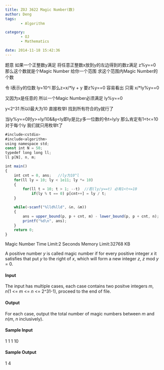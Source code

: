 ```yaml
---
title: ZOJ 3622 Magic Number(数)
author: Deng
tags: 
       - Algorithm

category: 
       - OJ
       - Mathematics

date: 2014-11-18 15:42:36
---
```

题意 如果一个正整数y满足 将任意正整数x放到y的左边得到的数z满足 z%y==0 那么这个数就是个Magic Number 给你一个范围 求这个范围内Magic Number的个数

令 l表示y的位数 ly=10^l 那么z=x/*ly + y 要z%y==0 容易看出 只需 x/*ly%y==0

又因为x是任意的 所以一个Magic Number必须满足 ly%y==0

y<2^31 所以l最大为10 直接枚举l 找到所有符合的y就行了

当ly%y==0时y>=ly/10&&y<ly即ly是比y多一位数的令t=ly/y 那么肯定有1<t<=10对于每个ly 我们就只用枚举t了

```js 
#include<cstdio>
#include<algorithm>
using namespace std;
const int N = 50;
typedef long long ll;
ll p[N], n, m;

int main()
{
    int cnt = 0, ans;   //ly为10^l
    for(ll ly = 10; ly < 1e11; ly *= 10)
    {
        for(ll t = 10; t > 1; --t)  //若(ly/y==t) 必有1<t<=10
            if(ly % t == 0) p[cnt++] = ly / t;
    }

    while(~scanf("%lld%lld", &n, &m))
    {
        ans = upper_bound(p, p + cnt, m) - lower_bound(p, p + cnt, n);
        printf("%d\n", ans);
    }
    return 0;
}
```
  Magic Number    Time Limit:2 Seconds Memory Limit:32768 KB

A positive number *y* is called magic number if for every positive integer *x* it satisfies that put *y* to the right of *x*, which will form a new integer *z*, *z* mod *y* = 0.

#### Input

The input has multiple cases, each case contains two positve integers *m*, *n*(1 <= *m* <= *n* <= 2^31-1), proceed to the end of file.

#### Output

For each case, output the total number of magic numbers between *m* and *n*(*m*, *n* inclusively).

#### Sample Input

1 1 1 10

#### Sample Output

1 4